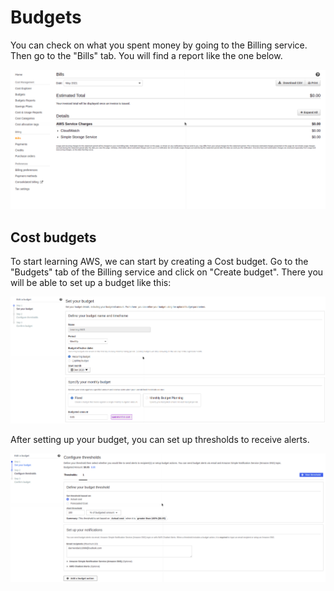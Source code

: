 # Budgets

You can check on what you spent money by going to the Billing service. Then go to the "Bills" tab. You will find a report like the one below.

![billing_example](images/billing_example.png)

## Cost budgets

To start learning AWS, we can start by creating a Cost budget. Go to the "Budgets" tab of the Billing service and click on "Create budget". There you will be able to set up a budget like this:

![budget_setup](images/budget_setup.png)

After setting up your budget, you can set up thresholds to receive alerts.

![threshold](images/threshold.png)
